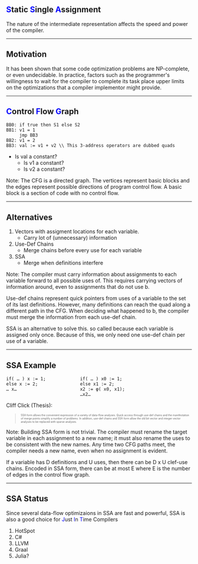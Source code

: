 ## <span style="color:blue">S</span>tatic <span style="color:blue">S</span>ingle <span style="color:blue">A</span>ssignment

The nature of the intermediate representation affects the speed and power of the
compiler.

---

## Motivation
It has been shown that some code optimization problems are NP-complete, or even undecidable. In practice, factors such as the programmer's willingness to wait for the compiler to complete its task place upper limits on the optimizations that a compiler implementor might provide.

---

## <span style="color:blue">C</span>ontrol <span style="color:blue">F</span>low <span style="color:blue">G</span>raph

```
BB0: if true then S1 else S2 
BB1: v1 = 1
     jmp BB3
BB2: v1 = 2
BB3: val := v1 + v2 \\ This 3-address operators are dubbed quads
```

* Is val a constant?
    - Is v1 a constant?
    - Is v2 a constant?


Note:
The CFG is a directed graph. The vertices represent basic blocks and the edges represent possible directions
of program control flow. A basic block is a section of code with no control flow.

---

## Alternatives

1. Vectors with assigment locations for each variable.
    - Carry lot of (unnecessary) information
2. Use-Def Chains
    - Merge chains before every use for each variable
3. SSA
    - Merge when definitions interfere 

Note: 
The compiler must carry information about assignments to each variable forward to all possible
uses of. This requires carrying vectors of information around, even to assignments that do not use b.

Use-def chains represent quick pointers from uses of a variable to the set of its last definitions.
However, many definitions can reach the quad along a different path in the CFG. 
When deciding what happened to b, the compiler must merge the information from each use-def chain.

SSA is an alternative to solve this. so called because each variable is assigned only once. 
Because of this, we only need one use-def chain per use of a variable. 

---

## SSA Example

```
if( … ) x := 1;             if( … ) x0 := 1;
else x := 2;                else x1 := 2;
… x…                        x2 := φ( x0, x1);
                            …x2…
```

Cliff Click (Thesis): 


> <span style="font-size: 0.5em">SSA form allows the convenient expression of a variety of data-flow analyses. 
> Quick access through use-def chains and the manifestation of merge points simplify a number of
> problems. In addition, use-def chains and SSA form allow the old bit vector and integer
> vector analyses to be replaced with sparse analyses. </span>


Note:
Building SSA form is not trivial. The compiler must rename the target variable
in each assignment to a new name; it must also rename the uses to be consistent with
the new names. Any time two CFG paths meet, the compiler needs a new name, even
when no assignment is evident. 

If a variable has D definitions and U uses, then there can be D x U clef-use chains. 
Encoded in SSA form, there can be at most E where E is the number of
edges in the control flow graph. 

---

## SSA Status
Since several data-flow optimizaions in SSA are fast and powerful, 
SSA is also a good choice for <span style="color:blue">J</span>ust <span style="color:blue">I</span>n <span style="color:blue">T</span>ime Compilers

1. HotSpot
2. C#
2. LLVM
3. Graal
4. Julia?
